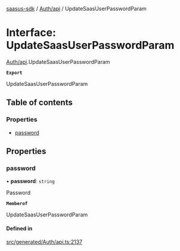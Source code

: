 [saasus-sdk](../README.md) / [Auth/api](../modules/Auth_api.md) / UpdateSaasUserPasswordParam

# Interface: UpdateSaasUserPasswordParam

[Auth/api](../modules/Auth_api.md).UpdateSaasUserPasswordParam

**`Export`**

UpdateSaasUserPasswordParam

## Table of contents

### Properties

- [password](Auth_api.UpdateSaasUserPasswordParam.md#password)

## Properties

### password

• **password**: `string`

Password

**`Memberof`**

UpdateSaasUserPasswordParam

#### Defined in

[src/generated/Auth/api.ts:2137](https://github.com/saasus-platform/saasus-sdk-javascript/blob/997c544/src/generated/Auth/api.ts#L2137)
